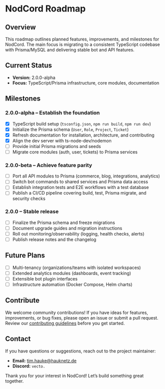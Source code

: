 # NodCord Roadmap

## Overview

This roadmap outlines planned features, improvements, and milestones for NodCord. The main focus is migrating to a consistent TypeScript codebase with Prisma/MySQL and delivering stable bot and API features.

## Current Status

- **Version:** 2.0.0-alpha
- **Focus:** TypeScript/Prisma infrastructure, core modules, documentation

## Milestones

### 2.0.0-alpha – Establish the foundation

- [x] TypeScript build setup (`tsconfig.json`, `npm run build`, `npm run dev`)
- [x] Initialize the Prisma schema (`User`, `Role`, `Project`, `Ticket`)
- [x] Refresh documentation for installation, architecture, and contributing
- [x] Align the dev server with ts-node-dev/nodemon
- [ ] Provide initial Prisma migrations and seeds
- [ ] Migrate core modules (auth, user, tickets) to Prisma services

### 2.0.0-beta – Achieve feature parity

- [ ] Port all API modules to Prisma (commerce, blog, integrations, analytics)
- [ ] Switch bot commands to shared services and Prisma data access
- [ ] Establish integration tests and E2E workflows with a test database
- [ ] Publish a CI/CD pipeline covering build, test, Prisma migrate, and security checks

### 2.0.0 – Stable release

- [ ] Finalize the Prisma schema and freeze migrations
- [ ] Document upgrade guides and migration instructions
- [ ] Roll out monitoring/observability (logging, health checks, alerts)
- [ ] Publish release notes and the changelog

## Future Plans

- [ ] Multi-tenancy (organizations/teams with isolated workspaces)
- [ ] Extended analytics modules (dashboards, event tracking)
- [ ] Extensible bot plugin interfaces
- [ ] Infrastructure automation (Docker Compose, Helm charts)

## Contribute

We welcome community contributions! If you have ideas for features, improvements, or bug fixes, please open an issue or submit a pull request. Review our [contributing guidelines](../process/contributing.md) before you get started.

## Contact

If you have questions or suggestions, reach out to the project maintainer:

- **Email:** [tim.hauke@hauknetz.de](mailto:tim.hauke@hauknetz.de)
- **Discord:** `vecto.`

Thank you for your interest in NodCord! Let’s build something great together.
